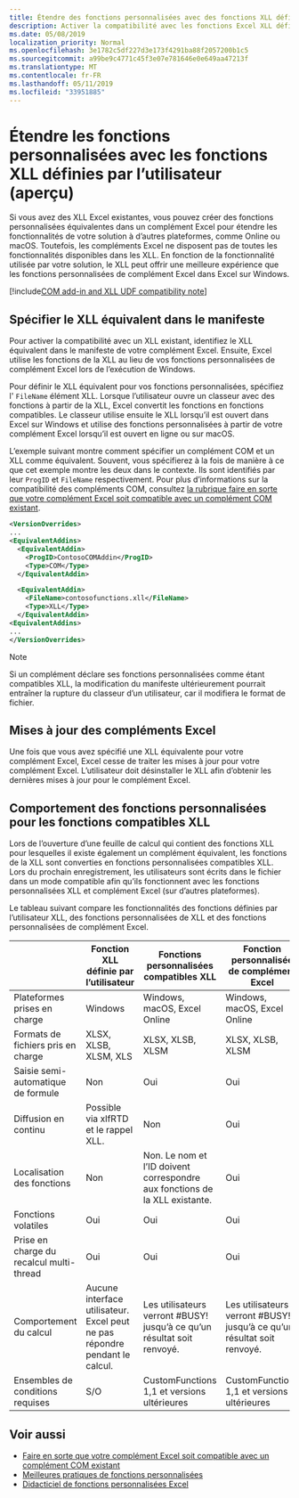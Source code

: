 ```yaml
---
title: Étendre des fonctions personnalisées avec des fonctions XLL définies par l’utilisateur
description: Activer la compatibilité avec les fonctions Excel XLL définies par l’utilisateur qui offrent une fonctionnalité équivalente à vos fonctions personnalisées (aperçu)
ms.date: 05/08/2019
localization_priority: Normal
ms.openlocfilehash: 3e1782c5df227d3e173f4291ba88f2057200b1c5
ms.sourcegitcommit: a99be9c4771c45f3e07e781646e0e649aa47213f
ms.translationtype: MT
ms.contentlocale: fr-FR
ms.lasthandoff: 05/11/2019
ms.locfileid: "33951885"
---
```

# <a name="extend-custom-functions-with-xll-user-defined-functions-preview"></a>Étendre les fonctions personnalisées avec les fonctions XLL définies par l’utilisateur (aperçu)

Si vous avez des XLL Excel existantes, vous pouvez créer des fonctions personnalisées équivalentes dans un complément Excel pour étendre les fonctionnalités de votre solution à d’autres plateformes, comme Online ou macOS. Toutefois, les compléments Excel ne disposent pas de toutes les fonctionnalités disponibles dans les XLL. En fonction de la fonctionnalité utilisée par votre solution, le XLL peut offrir une meilleure expérience que les fonctions personnalisées de complément Excel dans Excel sur Windows.

[!include[COM add-in and XLL UDF compatibility note](../includes/xll-compatibility-note.md)]

## <a name="specify-equivalent-xll-in-the-manifest"></a>Spécifier le XLL équivalent dans le manifeste

Pour activer la compatibilité avec un XLL existant, identifiez le XLL équivalent dans le manifeste de votre complément Excel. Ensuite, Excel utilise les fonctions de la XLL au lieu de vos fonctions personnalisées de complément Excel lors de l’exécution de Windows.

Pour définir le XLL équivalent pour vos fonctions personnalisées, spécifiez l' `FileName` élément XLL. Lorsque l’utilisateur ouvre un classeur avec des fonctions à partir de la XLL, Excel convertit les fonctions en fonctions compatibles. Le classeur utilise ensuite le XLL lorsqu’il est ouvert dans Excel sur Windows et utilise des fonctions personnalisées à partir de votre complément Excel lorsqu’il est ouvert en ligne ou sur macOS.

L’exemple suivant montre comment spécifier un complément COM et un XLL comme équivalent. Souvent, vous spécifierez à la fois de manière à ce que cet exemple montre les deux dans le contexte. Ils sont identifiés par leur `ProgID` et `FileName` respectivement. Pour plus d’informations sur la compatibilité des compléments COM, consultez [la rubrique faire en sorte que votre complément Excel soit compatible avec un complément COM existant](../develop/make-office-add-in-compatible-with-existing-com-add-in.md).

```xml
<VersionOverrides>
...
<EquivalentAddins>
  <EquivalentAddin>
    <ProgID>ContosoCOMAddin</ProgID>
    <Type>COM</Type>
  </EquivalentAddin>

  <EquivalentAddin>
    <FileName>contosofunctions.xll</FileName>
    <Type>XLL</Type>
  </EquivalentAddin>
<EquivalentAddins>
...
</VersionOverrides>
```

> [!NOTE]
> Si un complément déclare ses fonctions personnalisées comme étant compatibles XLL, la modification du manifeste ultérieurement pourrait entraîner la rupture du classeur d’un utilisateur, car il modifiera le format de fichier.

## <a name="excel-add-in-updates"></a>Mises à jour des compléments Excel

Une fois que vous avez spécifié une XLL équivalente pour votre complément Excel, Excel cesse de traiter les mises à jour pour votre complément Excel. L’utilisateur doit désinstaller le XLL afin d’obtenir les dernières mises à jour pour le complément Excel.

## <a name="custom-function-behavior-for-xll-compatible-functions"></a>Comportement des fonctions personnalisées pour les fonctions compatibles XLL

Lors de l’ouverture d’une feuille de calcul qui contient des fonctions XLL pour lesquelles il existe également un complément équivalent, les fonctions de la XLL sont converties en fonctions personnalisées compatibles XLL. Lors du prochain enregistrement, les utilisateurs sont écrits dans le fichier dans un mode compatible afin qu’ils fonctionnent avec les fonctions personnalisées XLL et complément Excel (sur d’autres plateformes).

Le tableau suivant compare les fonctionnalités des fonctions définies par l’utilisateur XLL, des fonctions personnalisées de XLL et des fonctions personnalisées de complément Excel.

|         |Fonction XLL définie par l’utilisateur |Fonctions personnalisées compatibles XLL |Fonction personnalisée de complément Excel |
|---------|---------|---------|---------|
| Plateformes prises en charge | Windows | Windows, macOS, Excel Online | Windows, macOS, Excel Online |
| Formats de fichiers pris en charge | XLSX, XLSB, XLSM, XLS | XLSX, XLSB, XLSM | XLSX, XLSB, XLSM |
| Saisie semi-automatique de formule | Non | Oui | Oui |
| Diffusion en continu | Possible via xlfRTD et le rappel XLL. | Non | Oui |
| Localisation des fonctions | Non | Non. Le nom et l’ID doivent correspondre aux fonctions de la XLL existante. | Oui |
| Fonctions volatiles | Oui | Oui | Oui |
| Prise en charge du recalcul multi-thread | Oui | Oui | Oui |
| Comportement du calcul | Aucune interface utilisateur. Excel peut ne pas répondre pendant le calcul. | Les utilisateurs verront #BUSY! jusqu’à ce qu’un résultat soit renvoyé. | Les utilisateurs verront #BUSY! jusqu’à ce qu’un résultat soit renvoyé. |
| Ensembles de conditions requises | S/O | CustomFunctions 1,1 et versions ultérieures | CustomFunctions 1,1 et versions ultérieures |

## <a name="see-also"></a>Voir aussi

- [Faire en sorte que votre complément Excel soit compatible avec un complément COM existant](../develop/make-office-add-in-compatible-with-existing-com-add-in.md)
- [Meilleures pratiques de fonctions personnalisées](custom-functions-best-practices.md)
- [Didacticiel de fonctions personnalisées Excel](../tutorials/excel-tutorial-create-custom-functions.md)
